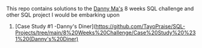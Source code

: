 This repo contains solutions to the [Danny Ma's](https://8weeksqlchallenge.com/) 8 weeks SQL challenge and other SQL project I would be embarking upon


1. [Case Study #1 -Danny's Diner](https://github.com/TayoPraise/SQL-Projects/tree/main/8%20Weeks%20Challenge/Case%20Study%20%231%20(Danny's%20Diner)
